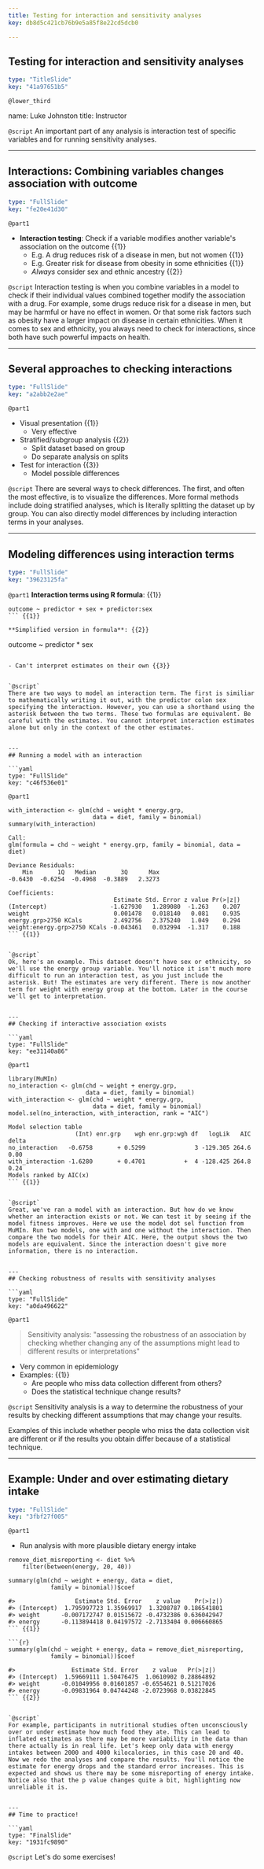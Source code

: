 ```yaml
---
title: Testing for interaction and sensitivity analyses
key: db8d5c421cb76b9e5a85f8e22cd5dcb0

---
```

## Testing for interaction and sensitivity analyses

```yaml
type: "TitleSlide"
key: "41a97651b5"
```

`@lower_third`

name: Luke Johnston
title: Instructor


`@script`
An important part of any analysis is interaction test of specific variables and for running sensitivity analyses. 

---
## Interactions: Combining variables changes association with outcome

```yaml
type: "FullSlide"
key: "fe20e41d30"
```

`@part1`
- **Interaction testing**: Check if a variable modifies another variable's
association on the outcome {{1}}
    - E.g. A drug reduces risk of a disease in men, but not women {{1}}
    - E.g. Greater risk for disease from obesity in some ethnicities {{1}}
    - *Always* consider sex and ethnic ancestry {{2}}

`@script`
Interaction testing is when you combine variables in a model to check if their individual values combined together modify the association with a drug. For example, some drugs reduce risk for a disease in men, but may be harmful or have no effect in women. Or that some risk factors such as obesity have a larger impact on disease in certain ethnicities. When it comes to sex and ethnicity, you always need to check for interactions, since both have such powerful impacts on health.

---
## Several approaches to checking interactions

```yaml
type: "FullSlide"
key: "a2abb2e2ae"
```

`@part1`
- Visual presentation {{1}}
    - Very effective
- Stratified/subgroup analysis {{2}}
    - Split dataset based on group
    - Do separate analysis on splits
- Test for interaction {{3}}
    - Model possible differences


`@script`
There are several ways to check differences. The first, and often the most effective, is to visualize the differences. More formal methods include doing stratified analyses, which is literally splitting the dataset up by group. You can also directly model differences by including interaction terms in your analyses.


---
## Modeling differences using interaction terms

```yaml
type: "FullSlide"
key: "39623125fa"
```

`@part1`
**Interaction terms using R formula**: {{1}}

```
outcome ~ predictor + sex + predictor:sex
``` {{1}}

**Simplified version in formula**: {{2}}

```
outcome ~ predictor * sex
``` {{2}}

- Can't interpret estimates on their own {{3}}


`@script`
There are two ways to model an interaction term. The first is similiar to mathematically writing it out, with the predictor colon sex specifying the interaction. However, you can use a shorthand using the asterisk between the two terms. These two formulas are equivalent. Be careful with the estimates. You cannot interpret interaction estimates alone but only in the context of the other estimates.


---
## Running a model with an interaction

```yaml
type: "FullSlide"
key: "c46f536e01"
```

`@part1`
```{r}
with_interaction <- glm(chd ~ weight * energy.grp,
                        data = diet, family = binomial)
summary(with_interaction)
```


```
Call:
glm(formula = chd ~ weight * energy.grp, family = binomial, data = diet)

Deviance Residuals: 
    Min       1Q   Median       3Q      Max  
-0.6430  -0.6254  -0.4968  -0.3889   2.3273  

Coefficients:
                              Estimate Std. Error z value Pr(>|z|)
(Intercept)                  -1.627930   1.289080  -1.263    0.207
weight                        0.001478   0.018140   0.081    0.935
energy.grp>2750 KCals         2.492756   2.375240   1.049    0.294
weight:energy.grp>2750 KCals -0.043461   0.032994  -1.317    0.188
``` {{1}}


`@script`
Ok, here's an example. This dataset doesn't have sex or ethnicity, so we'll use the energy group variable. You'll notice it isn't much more difficult to run an interaction test, as you just include the asterisk. But! The estimates are very different. There is now another term for weight with energy group at the bottom. Later in the course we'll get to interpretation.


---
## Checking if interactive association exists

```yaml
type: "FullSlide"
key: "ee31140a86"
```

`@part1`
```{r}
library(MuMIn)
no_interaction <- glm(chd ~ weight + energy.grp,
                      data = diet, family = binomial)
with_interaction <- glm(chd ~ weight * energy.grp,
                        data = diet, family = binomial)
model.sel(no_interaction, with_interaction, rank = "AIC")
```

```
Model selection table 
                   (Int) enr.grp    wgh enr.grp:wgh df   logLik   AIC delta
no_interaction   -0.6758       + 0.5299              3 -129.305 264.6  0.00
with_interaction -1.6280       + 0.4701           +  4 -128.425 264.8  0.24
Models ranked by AIC(x) 
``` {{1}}


`@script`
Great, we've ran a model with an interaction. But how do we know whether an interaction exists or not. We can test it by seeing if the model fitness improves. Here we use the model dot sel function from MuMIn. Run two models, one with and one without the interaction. Then compare the two models for their AIC. Here, the output shows the two models are equivalent. Since the interaction doesn't give more information, there is no interaction.


---
## Checking robustness of results with sensitivity analyses

```yaml
type: "FullSlide"
key: "a0da496622"
```

`@part1`
> Sensitivity analysis: "assessing the robustness of an association by checking whether changing any of the assumptions might lead to different results or interpretations"

- Very common in epidemiology
- Examples: {{1}}
    - Are people who miss data collection different from others?
    - Does the statistical technique change results?


`@script`
Sensitivity analysis is a way to determine the robustness of your results by checking different assumptions that may change your results.

Examples of this include whether people who miss the data collection visit are different or if the results you obtain differ because of a statistical technique.


---
## Example: Under and over estimating dietary intake

```yaml
type: "FullSlide"
key: "3fbf27f005"
```

`@part1`
- Run analysis with more plausible dietary energy intake

```{r}
remove_diet_misreporting <- diet %>%
    filter(between(energy, 20, 40))

summary(glm(chd ~ weight + energy, data = diet,
            family = binomial))$coef

#>                 Estimate Std. Error    z value    Pr(>|z|)
#> (Intercept)  1.795997723 1.35969917  1.3208787 0.186541801
#> weight      -0.007172747 0.01515672 -0.4732386 0.636042947
#> energy      -0.113894418 0.04197572 -2.7133404 0.006660865
``` {{1}}

```{r}
summary(glm(chd ~ weight + energy, data = remove_diet_misreporting,
            family = binomial))$coef

#>                Estimate Std. Error    z value   Pr(>|z|)
#> (Intercept)  1.59669111 1.50476475  1.0610902 0.28864892
#> weight      -0.01049956 0.01601857 -0.6554621 0.51217026
#> energy      -0.09831964 0.04744248 -2.0723968 0.03822845
``` {{2}}


`@script`
For example, participants in nutritional studies often unconsciously over or under estimate how much food they ate. This can lead to inflated estimates as there may be more variability in the data than there actually is in real life. Let's keep only data with energy intakes between 2000 and 4000 kilocalories, in this case 20 and 40. Now we redo the analyses and compare the results. You'll notice the estimate for energy drops and the standard error increases. This is expected and shows us there may be some misreporting of energy intake. Notice also that the p value changes quite a bit, highlighting now unreliable it is.


---
## Time to practice!

```yaml
type: "FinalSlide"
key: "1931fc9890"
```

`@script`
Let's do some exercises!

